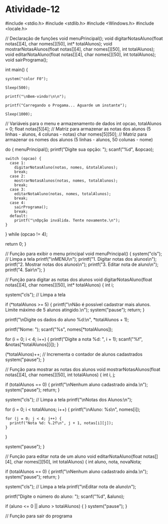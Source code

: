 # Atividade-12

#include <stdio.h>
#include <stdlib.h>
#include <Windows.h>
#include <locale.h>

// Declaração de funções
void menuPrincipal();
void digitarNotasAluno(float notas[][4], char nomes[][50], int* totalAlunos);
void mostrarNotasAlunos(float notas[][4], char nomes[][50], int totalAlunos);
void editarNotaAluno(float notas[][4], char nomes[][50], int totalAlunos);
void sairPrograma();

int main() {
	
	
	system("color F0");

	Sleep(500);

	printf("\nBem-vindo!\n\n");

	printf("Carregando o Progama... Aguarde um instante");

	Sleep(1000);

  // Variáveis para o menu e armazenamento de dados
  int opcao, totalAlunos = 0;
  float notas[5][4];  // Matriz para armazenar as notas dos alunos (5 linhas - alunos, 4 colunas - notas)
  char nomes[5][50];   // Matriz para armazenar os nomes dos alunos (5 linhas - alunos, 50 colunas - nome)

  do {
    menuPrincipal();
    printf("Digite sua opção: ");
    scanf("%d", &opcao);

    switch (opcao) {
      case 1:
        digitarNotasAluno(notas, nomes, &totalAlunos);
        break;
      case 2:
        mostrarNotasAlunos(notas, nomes, totalAlunos);
        break;
      case 3:
        editarNotaAluno(notas, nomes, totalAlunos);
        break;
      case 4:
        sairPrograma();
        break;
      default:
        printf("\nOpção inválida. Tente novamente.\n");
    }
  } while (opcao != 4);

  return 0;
}

// Função para exibir o menu principal
void menuPrincipal() {
  system("cls"); // Limpa a tela
  printf("\nMENU\n");
  printf("1. Digitar notas dos alunos\n");
  printf("2. Mostrar notas dos alunos\n");
  printf("3. Editar nota de aluno\n");
  printf("4. Sair\n");
}

// Função para digitar as notas dos alunos
void digitarNotasAluno(float notas[][4], char nomes[][50], int* totalAlunos) {
  int i;

  system("cls"); // Limpa a tela

  if (*totalAlunos >= 5) {
    printf("\nNão é possível cadastrar mais alunos. Limite máximo de 5 alunos atingido.\n");
    system("pause");
    return;
  }

  printf("\nDigite os dados do aluno %d:\n", *totalAlunos + 1);

  printf("Nome: ");
  scanf("%s", nomes[*totalAlunos]);

  for (i = 0; i < 4; i++) {
    printf("Digite a nota %d: ", i + 1);
    scanf("%f", &notas[*totalAlunos][i]);
  }

  (*totalAlunos)++; // Incrementa o contador de alunos cadastrados
  system("pause");
}

// Função para mostrar as notas dos alunos
void mostrarNotasAlunos(float notas[][4], char nomes[][50], int totalAlunos) {
  int i, j;

  if (totalAlunos == 0) {
    printf("\nNenhum aluno cadastrado ainda.\n");
    system("pause");
    return;
  }

  system("cls"); // Limpa a tela
  printf("\nNotas dos Alunos:\n");

  for (i = 0; i < totalAlunos; i++) {
    printf("\nAluno: %s\n", nomes[i]);

    for (j = 0; j < 4; j++) {
      printf("Nota %d: %.2f\n", j + 1, notas[i][j]);
    }
  }

  system("pause");
}

// Função para editar nota de um aluno
void editarNotaAluno(float notas[][4], char nomes[][50], int totalAlunos) {
  int aluno, nota, novaNota;

  if (totalAlunos == 0) {
    printf("\nNenhum aluno cadastrado ainda.\n");
    system("pause");
    return;
  }

  system("cls"); // Limpa a tela
  printf("\nEditar nota de aluno\n");

  printf("Digite o número do aluno: ");
  scanf("%d", &aluno);

  if (aluno <= 0 || aluno > totalAlunos) {
}
system("pause");
}

// Função para sair do programa

